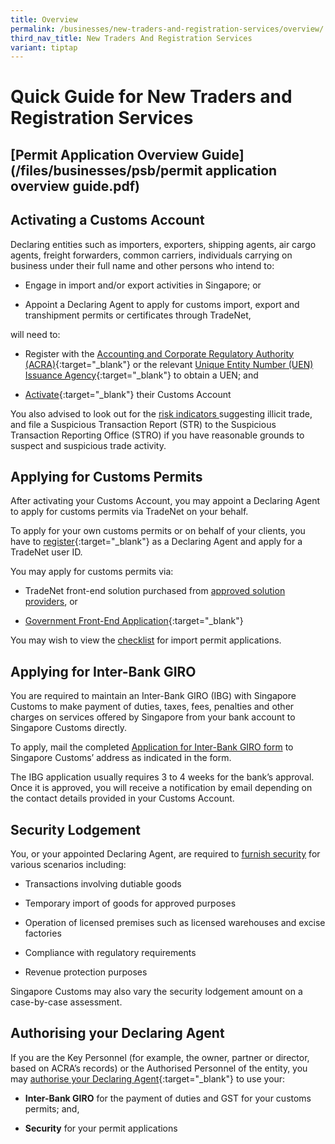 ```yaml
---
title: Overview
permalink: /businesses/new-traders-and-registration-services/overview/
third_nav_title: New Traders And Registration Services
variant: tiptap
---
```

<h1>Quick Guide for New Traders and Registration Services</h1>
<h2>[Permit Application Overview Guide](/files/businesses/psb/permit application overview guide.pdf)</h2>
<h2>Activating a Customs Account</h2>
<p>Declaring entities such as importers, exporters, shipping agents, air
cargo agents, freight forwarders, common carriers, individuals carrying
on business under their full name and other persons who intend to:</p>
<ul data-tight="true" class="tight">
<li>
<p>Engage in import and/or export activities in Singapore; or</p>
</li>
<li>
<p>Appoint a Declaring Agent to apply for customs import, export and transhipment
permits or certificates through TradeNet,</p>
</li>
</ul>
<p>will need to:</p>
<ul data-tight="true" class="tight">
<li>
<p>Register with the <a href="http://www.acra.gov.sg/" rel="noopener noreferrer nofollow" target="_blank">Accounting and Corporate Regulatory Authority (ACRA)</a>{:target="_blank"}
or the relevant <a href="http://www.uen.gov.sg/" rel="noopener noreferrer nofollow" target="_blank">Unique Entity Number (UEN) Issuance Agency</a>{:target="_blank"}
to obtain a UEN; and</p>
</li>
<li>
<p><a href="https://www.tradenet.gov.sg/TN41EFORM/tds/sp/splogin.do?action=init_acct" rel="noopener noreferrer nofollow" target="_blank">Activate</a>{:target="_blank"}
their Customs Account</p>
</li>
</ul>
<p>You also advised to look out for the <a href="/files/FATF.pdf" rel="noopener noreferrer nofollow" target="_blank">risk indicators </a>suggesting illicit trade, and
file a Suspicious Transaction Report (STR) to the Suspicious Transaction
Reporting Office (STRO) if you have reasonable grounds to suspect and suspicious
trade activity.</p>
<h2>Applying for Customs Permits</h2>
<p>After activating your Customs Account, you may appoint a Declaring Agent
to apply for customs permits via TradeNet on your behalf.</p>
<p>To apply for your own customs permits or on behalf of your clients, you
have to <a href="https://www.tradenet.gov.sg/TN41EFORM/tds/sp/splogin.do?action=init_acct" rel="noopener noreferrer nofollow" target="_blank">register</a>{:target="_blank"}
as a Declaring Agent and apply for a TradeNet user ID.</p>
<p>You may apply for customs permits via:</p>
<ul data-tight="true" class="tight">
<li>
<p>TradeNet front-end solution purchased from <a href="/businesses/national-single-window/overview/tradenet-solution-providers" rel="noopener noreferrer nofollow" target="_blank">approved solution providers</a>,
or</p>
</li>
<li>
<p><a href="https://www.tradenet.gov.sg/tradenet/login.portal" rel="noopener noreferrer nofollow" target="_blank">Government Front-End Application</a>{:target="_blank"}</p>
</li>
</ul>
<p>You may wish to view the <a href="https://go.gov.sg/customschecklistforimportprocedures" rel="noopener noreferrer nofollow" target="_blank">checklist</a> for
import permit applications.</p>
<p></p>
<h2>Applying for Inter-Bank GIRO</h2>
<p>You are required to maintain an Inter-Bank GIRO (IBG) with Singapore Customs
to make payment of duties, taxes, fees, penalties and other charges on
services offered by Singapore from your bank account to Singapore Customs
directly.</p>
<p>To apply, mail the completed <a href="https://go.gov.sg/customs-ibg-form" rel="noopener noreferrer nofollow" target="_blank">Application for Inter-Bank GIRO form</a> to
Singapore Customs’ address as indicated in the form.</p>
<p>The IBG application usually requires 3 to 4 weeks for the bank’s approval.
Once it is approved, you will receive a notification by email depending
on the contact details provided in your Customs Account.</p>
<h2>Security Lodgement</h2>
<p>You, or your appointed Declaring Agent, are required to <a href="/businesses/new-traders-and-registration-services/registration-services/security-lodgement" rel="noopener noreferrer nofollow" target="_blank">furnish security</a> for
various scenarios including:</p>
<ul data-tight="true" class="tight">
<li>
<p>Transactions involving dutiable goods</p>
</li>
<li>
<p>Temporary import of goods for approved purposes</p>
</li>
<li>
<p>Operation of licensed premises such as licensed warehouses and excise
factories</p>
</li>
<li>
<p>Compliance with regulatory requirements</p>
</li>
<li>
<p>Revenue protection purposes</p>
</li>
</ul>
<p>Singapore Customs may also vary the security lodgement amount on a case-by-case
assessment.</p>
<h2>Authorising your Declaring Agent</h2>
<p>If you are the Key Personnel (for example, the owner, partner or director,
based on ACRA’s records) or the Authorised Personnel of the entity, you
may <a href="https://www.tradenet.gov.sg/TN41EFORM/tdsui/authdeclaringagent/addanddelete.do?doAction=INITIALIZE&amp;APPLICATION_ID=TXWP" rel="noopener noreferrer nofollow" target="_blank">authorise your Declaring Agent</a>{:target="_blank"}
to use your:</p>
<ul data-tight="true" class="tight">
<li>
<p><strong>Inter-Bank GIRO</strong> for the payment of duties and GST for
your customs permits; and,</p>
</li>
<li>
<p><strong>Security</strong> for your permit applications</p>
</li>
</ul>
<p></p>